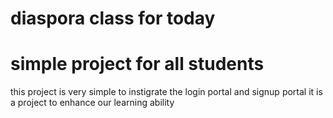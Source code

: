 # diaspora class for today


# simple project for all students
this project is very simple to instigrate the login portal and signup portal
it is a project to enhance our learning ability 
